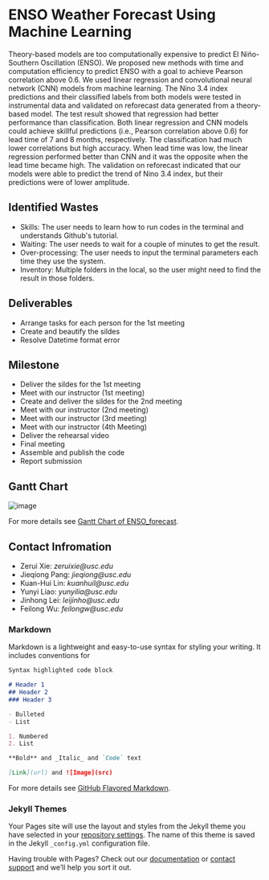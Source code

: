 # ENSO Weather Forecast Using Machine Learning

Theory-based models are too computationally expensive to predict El Niño-Southern Oscillation (ENSO). We proposed new methods with time and computation efficiency to predict ENSO with a goal to achieve Pearson correlation above 0.6. We used linear regression and convolutional neural network (CNN) models from machine learning. The Nino 3.4 index predictions and their classified labels from both models were tested in instrumental data and validated on reforecast data generated from a theory-based model. The test result showed that regression had better performance than classification. Both linear regression and CNN models could achieve skillful predictions (i.e., Pearson correlation above 0.6) for lead time of 7 and 8 months, respectively. The classification had much lower correlations but high accuracy. When lead time was low, the linear regression performed better than CNN and it was the opposite when the lead time became high. The validation on reforecast indicated that our models were able to predict the trend of Nino 3.4 index, but their predictions were of lower amplitude.

## Identified Wastes
- Skills: The user needs to learn how to run codes in the terminal and understands Github's tutorial.
- Waiting: The user needs to wait for a couple of minutes to get the result.
- Over-processing: The user needs to input the terminal parameters each time they use the system.
- Inventory: Multiple folders in the local, so the user might need to find the result in those folders.

## Deliverables
- Arrange tasks for each person for the 1st meeting
- Create and beautify the sildes
- Resolve Datetime format error

## Milestone
- Deliver the sildes for the 1st meeting
- Meet with our instructor (1st meeting) 
- Create and deliver the sildes for the 2nd meeting
- Meet with our instructor (2nd meeting) 
- Meet with our instructor (3rd meeting)
- Meet with our instructor (4th Meeting)
- Deliver the rehearsal video
- Final meeting
- Assemble and publish the code 
- Report submission

## Gantt Chart

![image](https://ds-560.github.io/ENSO_forecast/week1_gantt_chart.jpg)

For more details see [Gantt Chart of ENSO_forecast](https://ds-560.github.io/ENSO_forecast/PROJECT_GANTT_CHART.xlsx).


## Contact Infromation
- Zerui Xie: _zeruixie@usc.edu_
- Jieqiong Pang: _jieqiong@usc.edu_
- Kuan-Hui Lin: _kuanhuil@usc.edu_  
- Yunyi Liao: _yunyilia@usc.edu_
- Jinhong Lei: _leijinho@usc.edu_
- Feilong Wu: _feilongw@usc.edu_














### Markdown

Markdown is a lightweight and easy-to-use syntax for styling your writing. It includes conventions for

```markdown
Syntax highlighted code block

# Header 1
## Header 2
### Header 3

- Bulleted
- List

1. Numbered
2. List

**Bold** and _Italic_ and `Code` text

[Link](url) and ![Image](src)
```

For more details see [GitHub Flavored Markdown](https://guides.github.com/features/mastering-markdown/).

### Jekyll Themes

Your Pages site will use the layout and styles from the Jekyll theme you have selected in your [repository settings](https://github.com/DS-560/ENSO_forecast/settings). The name of this theme is saved in the Jekyll `_config.yml` configuration file.




Having trouble with Pages? Check out our [documentation](https://docs.github.com/categories/github-pages-basics/) or [contact support](https://github.com/contact) and we’ll help you sort it out.
